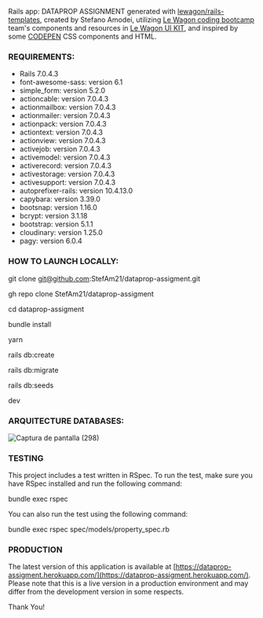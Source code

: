 Rails app: DATAPROP ASSIGNMENT generated with [lewagon/rails-templates](https://github.com/lewagon/rails-templates), created by Stefano Amodei, utilizing [Le Wagon coding bootcamp](https://www.lewagon.com) team's components and resources in [Le Wagon UI KIT](https://uikit.lewagon.com/), and inspired by some [CODEPEN](https://codepen.io/your-work) CSS components and HTML.


### REQUIREMENTS:

* Rails 7.0.4.3
* font-awesome-sass: version 6.1
* simple_form: version 5.2.0
* actioncable: version 7.0.4.3
* actionmailbox: version 7.0.4.3
* actionmailer: version 7.0.4.3
* actionpack: version 7.0.4.3
* actiontext: version 7.0.4.3
* actionview: version 7.0.4.3
* activejob: version 7.0.4.3
* activemodel: version 7.0.4.3
* activerecord: version 7.0.4.3
* activestorage: version 7.0.4.3
* activesupport: version 7.0.4.3
* autoprefixer-rails: version 10.4.13.0
* capybara: version 3.39.0
* bootsnap: version 1.16.0
* bcrypt: version 3.1.18
* bootstrap: version 5.1.1
* cloudinary: version 1.25.0
* pagy: version 6.0.4


### HOW TO LAUNCH LOCALLY:

git clone git@github.com:StefAm21/dataprop-assigment.git

gh repo clone StefAm21/dataprop-assigment

cd dataprop-assigment

bundle install

yarn

rails db:create

rails db:migrate

rails db:seeds

dev


### ARQUITECTURE DATABASES:
![Captura de pantalla (298)](https://user-images.githubusercontent.com/80965786/236628651-b40d71ae-cf76-4252-8951-75e5a9ec2732.png)


### TESTING
This project includes a test written in RSpec. To run the test, make sure you have RSpec installed and run the following command:

bundle exec rspec

You can also run the test using the following command:

bundle exec rspec spec/models/property_spec.rb

### PRODUCTION

The latest version of this application is available at [https://dataprop-assigment.herokuapp.com/](https://dataprop-assigment.herokuapp.com/). Please note that this is a live version in a production environment and may differ from the development version in some respects.

Thank You!

